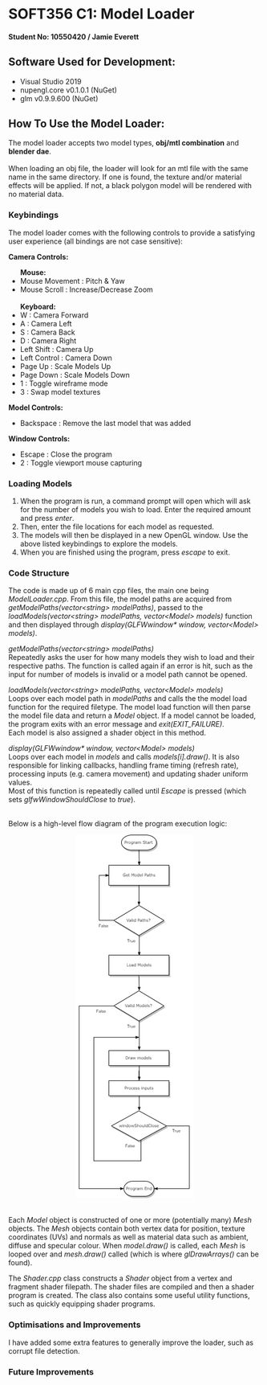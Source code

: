 # SOFT356 C1: Model Loader

#### Student No: 10550420 / Jamie Everett

<!-- Which version Visual Studio, OpenGL/Vulkan -->

## Software Used for Development:

<ul>
    <li>Visual Studio 2019</li>
    <li>nupengl.core v0.1.0.1 (NuGet)</li>
    <li>glm v0.9.9.600 (NuGet)</li>
</ul>

<!-- How do I work it? -->

## How To Use the Model Loader:

The model loader accepts two model types, <b>obj/mtl combination</b> and <b>blender dae</b>.
<br><br>
When loading an obj file, the loader will look for an mtl file with the same name in the same directory. If one is found, the texture and/or material effects will be applied. If not, a black polygon model will be rendered with no material data.

### Keybindings

The model loader comes with the following controls to provide a satisfying user experience (all bindings are not case sensitive):

<b>Camera Controls:</b>

<ul>
    <b>Mouse:</b>
    <li>Mouse Movement : Pitch & Yaw</li>
    <li>Mouse Scroll : Increase/Decrease Zoom</li>
    <br>
    <b>Keyboard:</b>
    <li>W : Camera Forward</li>
    <li>A : Camera Left</li>
    <li>S : Camera Back</li>
    <li>D : Camera Right</li>
    <li>Left Shift : Camera Up</li>
    <li>Left Control : Camera Down</li>
    <li>Page Up : Scale Models Up</li>
    <li>Page Down : Scale Models Down</li>
    <li>1 : Toggle wireframe mode</li>
    <li>3 : Swap model textures</li>
</ul>

<b>Model Controls:</b>

<ul>
    <li>Backspace : Remove the last model that was added</li>
</ul>

<b>Window Controls:</b>

<ul>
    <li>Escape : Close the program</li>
    <li>2 : Toggle viewport mouse capturing</li>
</ul>

### Loading Models

<ol>
    <li>When the program is run, a command prompt will open which will ask for the number of models you wish to load. Enter the required amount and press <i>enter</i>.</li>
    <li>Then, enter the file locations for each model as requested.</li>
    <li>The models will then be displayed in a new OpenGL window. Use the above listed keybindings to explore the models.</li>
    <li>When you are finished using the program, press <i>escape</i> to exit.</li>
</ol>

### Code Structure

The code is made up of 6 main cpp files, the main one being <i>ModelLoader.cpp</i>. From this file, the model paths are acquired from <i>getModelPaths(vector\<string\> modelPaths)</i>, passed to the <i>loadModels(vector\<string\> modelPaths, vector\<Model\> models)</i> function and then displayed through <i>display(GLFWwindow\* window, vector\<Model\> models)</i>.

<i>getModelPaths(vector\<string\> modelPaths)</i>
<br>
Repeatedly asks the user for how many models they wish to load and their respective paths. The function is called again if an error is hit, such as the input for number of models is invalid or a model path cannot be opened.

<i>loadModels(vector\<string\> modelPaths, vector\<Model\> models)</i>
<br>
Loops over each model path in <i>modelPaths</i> and calls the the model load function for the required filetype. The model load function will then parse the model file data and return a <i>Model</i> object. If a model cannot be loaded, the program exits with an error message and <i>exit(EXIT_FAILURE)</i>.
<br>
Each model is also assigned a shader object in this method.

<i>display(GLFWwindow\* window, vector\<Model\> models)</i>
<br>
Loops over each model in <i>models</i> and calls <i>models[i].draw()</i>.
It is also responsible for linking callbacks, handling frame timing (refresh rate), processing inputs (e.g. camera movement) and updating shader uniform values.
<br>
Most of this function is repeatedly called until <i>Escape</i> is pressed (which sets <i>glfwWindowShouldClose</i> to <i>true</i>).

<br>
Below is a high-level flow diagram of the program execution logic:

<p align="center">
    <img src="doc/SOFT356-LogicFlowDiagram.png" title="Logic Flow Diagram" alt="Logic Flow Diagram">
</p>

<br>
Each <i>Model</i> object is constructed of one or more (potentially many) <i>Mesh</i> objects. The <i>Mesh</i> objects contain both vertex data for position, texture coordinates (UVs) and normals as well as material data such as ambient, diffuse and specular colour. When <i>model.draw()</i> is called, each <i>Mesh</i> is looped over and <i>mesh.draw()</i> called (which is where <i>glDrawArrays()</i> can be found).

The <i>Shader.cpp</i> class constructs a <i>Shader</i> object from a vertex and fragment shader filepath. The shader files are compiled and then a shader program is created. The class also contains some useful utility functions, such as quickly equipping shader programs.

### Optimisations and Improvements

I have added some extra features to generally improve the loader, such as corrupt file detection.

<!-- corrupt file detection -->
<!-- using headers to prevent recompilation of code -->

### Future Improvements

<!-- what I'd like to add, what would've done -->

<!-- Include what would've been done (adding custom file type) and  why it would be better over current options (hard to parse XML, etc.). Add support for loading folders.

As C2 will build on this, may add to C2 going forward. -->
